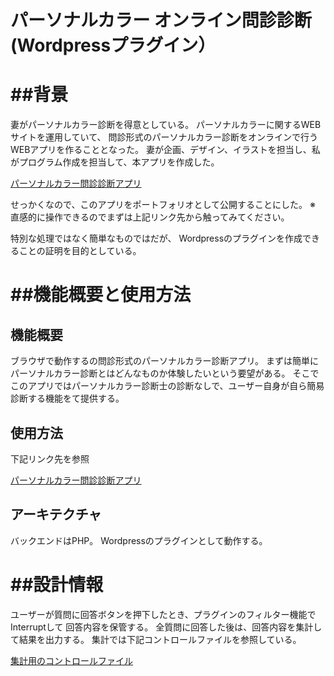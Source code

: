 
# パーソナルカラー オンライン問診診断(Wordpressプラグイン）


# ##背景
妻がパーソナルカラー診断を得意としている。
パーソナルカラーに関するWEBサイトを運用していて、
問診形式のパーソナルカラー診断をオンラインで行うWEBアプリを作ることとなった。
妻が企画、デザイン、イラストを担当し、私がプログラム作成を担当して、本アプリを作成した。

[パーソナルカラー問診診断アプリ](https://color.toshidayurika.com/diagnosis/)

せっかくなので、このアプリをポートフォリオとして公開することにした。
※ 直感的に操作できるのでまずは上記リンク先から触ってみてください。

特別な処理ではなく簡単なものではだが、
Wordpressのプラグインを作成できることの証明を目的としている。






# ##機能概要と使用方法
## 機能概要
ブラウザで動作するの問診形式のパーソナルカラー診断アプリ。
まずは簡単にパーソナルカラー診断とはどんなものか体験したいという要望がある。
そこでこのアプリではパーソナルカラー診断士の診断なしで、ユーザー自身が自ら簡易診断する機能をて提供する。

## 使用方法
下記リンク先を参照


[パーソナルカラー問診診断アプリ](https://color.toshidayurika.com/diagnosis/)

## アーキテクチャ
バックエンドはPHP。
Wordpressのプラグインとして動作する。

# ##設計情報

ユーザーが質問に回答ボタンを押下したとき、プラグインのフィルター機能でInterruptして
回答内容を保管する。
全質問に回答した後は、回答内容を集計して結果を出力する。
集計では下記コントロールファイルを参照している。

[集計用のコントロールファイル](./p_color_check_sheet.csv)



